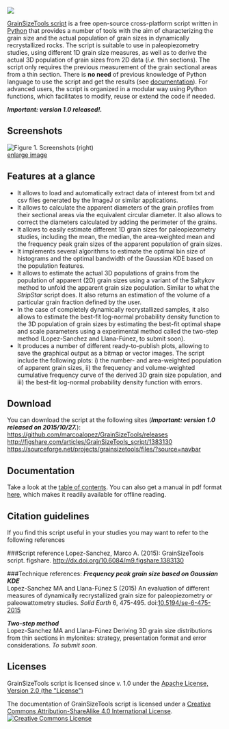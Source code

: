 ![](https://github.com/marcoalopez/GrainSizeTools/blob/05837e74bb371c34c5257e869bfd363c069b9c4d/FIGURES/header_fig.png?raw=true)

[GrainSizeTools script](http://marcoalopez.github.io/GrainSizeTools/) is a free open-source cross-platform script written in [Python][1] that provides a number of tools with the aim of characterizing the grain size and the actual population of grain sizes in dynamically recrystallized rocks. The script is suitable to use in paleopiezometry studies, using different 1D grain size measures, as well as to derive the actual 3D population of grain sizes from 2D data (*i.e.* thin sections). The script only requires the previous measurement of the grain sectional areas from a thin section. There is **no need** of previous knowledge of Python language to use the script and get the results (see [documentation][2]). For advanced users, the script is organized in a modular way using Python functions, which facilitates to modify, reuse or extend the code if needed.

***Important: version 1.0 released!.***

Screenshots
-------------
![Figure 1. Screenshots (right)](https://raw.githubusercontent.com/marcoalopez/GrainSizeTools/master/FIGURES/screenshots_fig-01.png)  
[enlarge image](https://raw.githubusercontent.com/marcoalopez/GrainSizeTools/master/FIGURES/screenshots_fig-01.png)

Features at a glance
-------------

- It allows to load and automatically extract data of interest from txt and csv files generated by the ImageJ or similar applications.
- It allows to calculate the apparent diameters of the grain profiles from their sectional areas via the equivalent circular diameter. It also allows to correct the diameters calculated by adding the perimeter of the grains.
- It allows to easily estimate different 1D grain sizes for paleopiezometry studies, including the mean, the median, the area-weighted mean and the frequency peak grain sizes of the apparent population of grain sizes.
- It implements several algorithms to estimate the optimal bin size of histograms and the optimal bandwidth of the Gaussian KDE based on the population features.
- It allows to estimate the actual 3D populations of grains from the population of apparent (2D) grain sizes using a variant of the Saltykov method to unfold the apparent grain size population. Similar to what the *StripStar* script does. It also returns an estimation of the volume of a particular grain fraction defined by the user.
- In the case of completely dynamically recrystallized samples, it also allows to estimate the best-fit log-normal probability density function to the 3D population of grain sizes by estimating the best-fit optimal shape and scale parameters using a experimental method called the two-step method (Lopez-Sanchez and Llana-Fúnez, to submit soon).
- It produces a number of different ready-to-publish plots, allowing to save the graphical output as a bitmap or vector images. The script include the following plots: i) the number- and area-weighted population of apparent grain sizes, ii) the frequency and volume-weighted cumulative frequency curve of the derived 3D grain size population, and iii) the best-fit log-normal probability density function with errors.

Download
-------------

You can download the script at the following sites (***Important: version 1.0 released on 2015/10/27.***):  
https://github.com/marcoalopez/GrainSizeTools/releases  
http://figshare.com/articles/GrainSizeTools_script/1383130  
https://sourceforge.net/projects/grainsizetools/files/?source=navbar

Documentation
-------------
Take a look at the [table of contents](https://github.com/marcoalopez/GrainSizeTools/blob/master/DOCS/tableOfContents.md). You can also get a manual in pdf format [here](http://figshare.com/articles/GrainSizeTools_script_manual/1371025), which makes it readily available for offline reading.


Citation guidelines
-------------
If you find this script useful in your studies you may want to refer to the following references

###Script reference
Lopez-Sanchez, Marco A. (2015): GrainSizeTools script. figshare. http://dx.doi.org/10.6084/m9.figshare.1383130

###Technique references:
***Frequency peak grain size based on Gaussian KDE***  
Lopez-Sanchez MA and Llana-Fúnez S (2015) An evaluation of different measures of dynamically recrystallized grain size for paleopiezometry or paleowattometry studies. *Solid Earth* 6, 475-495. doi:[10.5194/se-6-475-2015](http://dx.doi.org/10.5194/se-6-475-2015)

***Two-step method***  
Lopez-Sanchez MA and Llana-Fúnez Deriving 3D grain size distributions from thin sections in mylonites: strategy, presentation format and error considerations. *To submit soon*.

Licenses
-------------
GrainSizeTools script is licensed since v. 1.0 under the [Apache License, Version 2.0 (the "License")](http://www.apache.org/licenses/LICENSE-2.0)

The documentation of GrainSizeTools script is licensed under a <a rel="license" href="http://creativecommons.org/licenses/by-sa/4.0/">Creative Commons Attribution-ShareAlike 4.0 International License</a>.  
<a rel="license" href="http://creativecommons.org/licenses/by-sa/4.0/"><img alt="Creative Commons License" style="border-width:0" src="https://i.creativecommons.org/l/by-sa/4.0/88x31.png" /></a><br />



 [1]: https://www.python.org/
 [2]: https://github.com/marcoalopez/GrainSizeTools/blob/master/DOCS/tableOfContents.md
